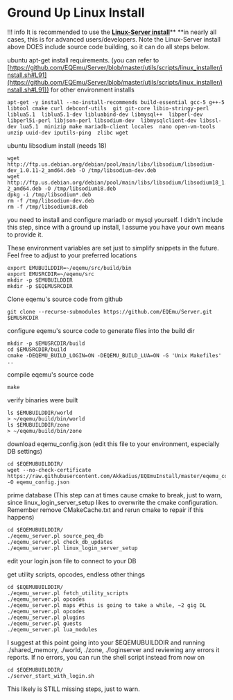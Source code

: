 # Ground Up Linux Install

!!! info
      It is recommended to use the [**Linux-Server install**](server-installation-linux.md)** **in nearly all cases, this is for advanced users/developers. Note the Linux-Server install above DOES include source code building, so it can do all steps below.


ubuntu apt-get install requirements. (you can refer to [https://github.com/EQEmu/Server/blob/master/utils/scripts/linux_installer/install.sh#L91](https://github.com/EQEmu/Server/blob/master/utils/scripts/linux_installer/install.sh#L91)) for other environment installs

```
apt-get -y install --no-install-recommends build-essential gcc-5 g++-5 libtool cmake curl debconf-utils  git git-core libio-stringy-perl liblua5.1  liblua5.1-dev libluabind-dev libmysql++  libperl-dev libperl5i-perl libjson-perl libsodium-dev  libmysqlclient-dev libssl-dev lua5.1  minizip make mariadb-client locales  nano open-vm-tools unzip uuid-dev iputils-ping  zlibc wget
```

ubuntu libsodium install (needs 18)

```
wget http://ftp.us.debian.org/debian/pool/main/libs/libsodium/libsodium-dev_1.0.11-2_amd64.deb -O /tmp/libsodium-dev.deb
wget http://ftp.us.debian.org/debian/pool/main/libs/libsodium/libsodium18_1.0.11-2_amd64.deb -O /tmp/libsodium18.deb
dpkg -i /tmp/libsodium*.deb
rm -f /tmp/libsodium-dev.deb
rm -f /tmp/libsodium18.deb
```

you need to install and configure mariadb or mysql yourself. I didn't include this step, since with a ground up install, I assume you have your own means to provide it. 

These environment variables are set just to simplify snippets in the future. Feel free to adjust to your preferred locations

```
export EMUBUILDDIR=~/eqemu/src/build/bin
export EMUSRCDIR=~/eqemu/src
mkdir -p $EMUBUILDDIR
mkdir -p $EQEMUSRCDIR
```

Clone eqemu's source code from github

```
git clone --recurse-submodules https://github.com/EQEmu/Server.git $EMUSRCDIR
```

configure eqemu's source code to generate files into the build dir

```
mkdir -p $EMUSRCDIR/build
cd $EMUSRCDIR/build
cmake -DEQEMU_BUILD_LOGIN=ON -DEQEMU_BUILD_LUA=ON -G 'Unix Makefiles' ..
```

compile eqemu's source code

```
make
```

verify binaries were built

```
ls $EMUBUILDDIR/world
> ~/eqemu/build/bin/world
ls $EMUBUILDDIR/zone
> ~/eqemu/build/bin/zone
```

download eqemu_config.json (edit this file to your environment, especially DB settings)

```
cd $EQEMUBUILDDIR/ 
wget --no-check-certificate https://raw.githubusercontent.com/Akkadius/EQEmuInstall/master/eqemu_config_docker.json -O eqemu_config.json
```

prime database (This step can at times cause cmake to break, just to warn, since linux_login_server_setup likes to overwrite the cmake configuration. Remember remove CMakeCache.txt and rerun cmake to repair if this happens)

```
cd $EQEMUBUILDDIR/
./eqemu_server.pl source_peq_db 
./eqemu_server.pl check_db_updates 
./eqemu_server.pl linux_login_server_setup
```

edit your login.json file to connect to your DB

get utility scripts, opcodes, endless other things

```
cd $EQEMUBUILDDIR/
./eqemu_server.pl fetch_utility_scripts
./eqemu_server.pl opcodes
./eqemu_server.pl maps #this is going to take a while, ~2 gig DL
./eqemu_server.pl opcodes
./eqemu_server.pl plugins
./eqemu_server.pl quests
./eqemu_server.pl lua_modules
```

I suggest at this point going into your $EQEMUBUILDDIR and running ./shared_memory, ./world, ./zone, ./loginserver and reviewing any errors it reports. If no errors, you can run the shell script instead from now on

```
cd $EQEMUBUILDDIR/
./server_start_with_login.sh
```

This likely is STILL missing steps, just to warn.
